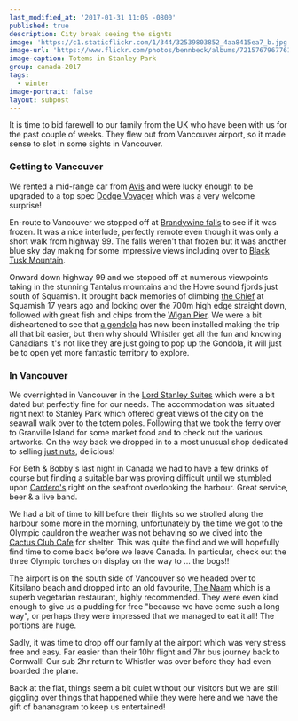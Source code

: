 ```yaml
---
last_modified_at: '2017-01-31 11:05 -0800'
published: true
description: City break seeing the sights
image: 'https://c1.staticflickr.com/1/344/32539803852_4aa8415ea7_b.jpg'
image-url: 'https://www.flickr.com/photos/bennbeck/albums/72157679677610576'
image-caption: Totems in Stanley Park
group: canada-2017
tags:
  - winter
image-portrait: false
layout: subpost
---
```

It is time to bid farewell to our family from the UK who have been with us for the past couple of weeks. They flew out from Vancouver airport, so it made sense to slot in some sights in Vancouver.

### Getting to Vancouver

We rented a mid-range car from [Avis](https://www.avis.co.uk/) and were lucky enough to be upgraded to a top spec [Dodge Voyager](https://www.dodge.ca/en/journey/overview) which was a very welcome surprise!

En-route to Vancouver we stopped off at [Brandywine falls](http://www.env.gov.bc.ca/bcparks/explore/parkpgs/brandywine_falls/) to see if it was frozen. It was a nice interlude, perfectly remote even though it was only a short walk from highway 99. The falls weren't that frozen but it was another blue sky day making for some impressive views including over to [Black Tusk Mountain](https://www.vancouvertrails.com/trails/black-tusk/).

Onward down highway 99 and we stopped off at numerous viewpoints taking in the stunning Tantalus mountains and the Howe sound fjords just south of Squamish. It brought back memories of climbing [the Chief](https://www.vancouvertrails.com/trails/stawamus-chief/) at Squamish 17 years ago and looking over the 700m high edge straight down, followed with great fish and chips from the [Wigan Pier](http://wiganpier.ca/). We were a bit disheartened to see that [a gondola](https://www.seatoskygondola.com/) has now been installed making the trip all that bit easier, but then why should Whistler get all the fun and knowing Canadians it's not like they are just going to pop up the Gondola, it will just be to open yet more fantastic territory to explore.

### In Vancouver

We overnighted in Vancouver in the [Lord Stanley Suites](http://www.lordstanley.com/) which were a bit dated but perfectly fine for our needs. The accommodation was situated right next to Stanley Park which offered great views of the city on the seawall walk over to the totem poles. Following that we took the ferry over to Granville Island for some market food and to check out the various artworks. On the way back we dropped in to a most unusual shop dedicated to selling [just nuts](https://flic.kr/p/QsEmjV), delicious!

For Beth & Bobby's last night in Canada we had to have a few drinks of course but finding a suitable bar was proving difficult until we stumbled upon [Cardero's](https://www.vancouverdine.com/carderos/) right on the seafront overlooking the harbour. Great service, beer & a live band.

We had a bit of time to kill before their flights so we strolled along the harbour some more in the morning, unfortunately by the time we got to the Olympic cauldron the weather was not behaving so we dived into the [Cactus Club Cafe](https://www.cactusclubcafe.com/) for shelter. This was quite the find and we will hopefully find time to come back before we leave Canada. In particular, check out the three Olympic torches on display on the way to ... the bogs!!

The airport is on the south side of Vancouver so we headed over to Kitsilano beach and dropped into an old favourite, [The Naam](http://www.thenaam.com/) which is a superb vegetarian restaurant, highly recommended. They were even kind enough to give us a pudding for free "because we have come such a long way", or perhaps they were impressed that we managed to eat it all! The portions are huge.

Sadly, it was time to drop off our family at the airport which was very stress free and easy. Far easier than their 10hr flight and 7hr bus journey back to Cornwall! Our sub 2hr return to Whistler was over before they had even boarded the plane.

Back at the flat, things seem a bit quiet without our visitors but we are still giggling over things that happened while they were here and we have the gift of bananagram to keep us entertained!
